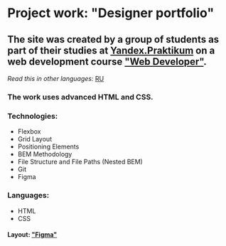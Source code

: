 # Project work: "Designer portfolio" 

## The site was created by a group of students as part of their studies at [Yandex.Praktikum](https://praktikum.yandex.com/) on a web development course ["Web Developer"](https://practicum.yandex.com/web/). 

*Read this in other languages:* [RU](https://github.com/MelnikovAleksei/designer-novik/blob/master/README.md) 

### The work uses advanced HTML and CSS. 

### Technologies: 
* Flexbox 
* Grid Layout 
* Positioning Elements 
* BEM Methodology 
* File Structure and File Paths (Nested BEM) 
* Git 
* Figma 

### Languages: 
* HTML 
* CSS 

#### Layout: ["Figma"](https://drive.google.com/file/d/1pWvH1yt2Wfq-3blIwWD9hbBgyZIPCggS/view?usp=sharing) 

